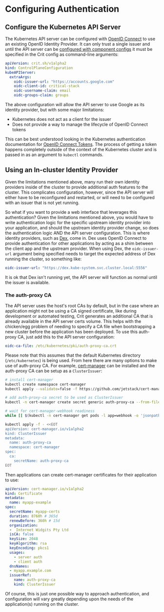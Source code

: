 # Configuring Authentication

## Configure the Kubernetes API Server

The Kubernetes API server can be configured with [OpenID Connect](https://openid.net/connect/) to use an existing OpenID Identity Provider. It can only trust a single issuer and until the API server can be [configured with component configs](https://github.com/kubernetes/enhancements/blob/master/keps/sig-cluster-lifecycle/wgs/0014-20180707-componentconfig-api-types-to-staging.md#kube-apiserver-changes) it must be specified in the Crit config as command-line arguments:

```yaml
apiVersion: crit.sh/v1alpha2
kind: ControlPlaneConfiguration
kubeAPIServer:
  extraArgs:
    oidc-issuer-url: "https://accounts.google.com"
    oidc-client-id: critical-stack
    oidc-username-claim: email
    oidc-groups-claim: groups
```

The above configuration will allow the API server to use Google as its identity provider, but with some major limitations:

* Kubernetes does not act as a client for the issuer
* Does not provide a way to manage the lifecycle of OpenID Connect tokens

This can be best understood looking in the Kubernetes authentication documentation for [OpenID Connect Tokens](https://kubernetes.io/docs/reference/access-authn-authz/authentication/#openid-connect-tokens). The process of getting a token happens completely outside of the context of the Kubernetes cluster and is passed in as an argument to `kubectl` commands.


## Using an In-cluster Identity Provider

Given the limitations mentioned above, many run their own identity providers inside of the cluster to provide additional auth features to the cluster. This complicates configuration, however, since the API server will either have to be reconfigured and restarted, or will need to be configured with an issuer that is not yet running.

So what if you want to provide a web interface that leverages this authentication? Given the limitations mentioned above, you would have to write authentication logic for the specific upstream identity provider into your application, and should the upstream identity provider change, so does the authentication logic AND the API server configuration. This is where identity providers, such as [Dex](https://github.com/dexidp/dex), come in. Dex uses OpenID Connect to provide authentication for other applications by acting as a shim between the client app and the upstream provider. When using Dex, the `oidc-issuer-url` argument being specified needs to target the expected address of Dex running the cluster, so something like:

```yaml
oidc-issuer-url: "https://dex.kube-system.svc.cluster.local:5556"
```

It is ok that Dex isn't running yet, the API server will function as normal until the issuer is available.

### The auth-proxy CA

The API server uses the host's root CAs by default, but in the case where an application might not be using a CA signed certificate, like during development or automated testing, Crit generates an additional CA that is already available in the API server certs volume. This helps with the chicken/egg problem of needing to specify a CA file when bootstrapping a new cluster before the application has been deployed. To use this auth-proxy CA, just add this to the API server configuration:

```yaml
oidc-ca-file: /etc/kubernetes/pki/auth-proxy-ca.crt
```

Please note that this assumes that the default Kubernetes directory (`/etc/kubernetes`) is being used. From here there are many options to make use of auth-proxy CA. For example, [cert-manager](https://cert-manager.io/) can be installed and the auth-proxy CA can be setup as a `ClusterIssuer`:

```sh
# install cert-manager
kubectl create namespace cert-manager
kubectl apply --validate=false -f https://github.com/jetstack/cert-manager/releases/download/v0.14.0/cert-manager.yaml

# add auth-proxy-ca secret to be used as ClusterIssuer
kubectl -n cert-manager create secret generic auth-proxy-ca --from-file=tls.crt=/etc/kubernetes/pki/auth-proxy-ca.crt --from-file=tls.key=/etc/kubernetes/pki/auth-proxy-ca.key

# wait for cert-manager-webhook readiness
while [[ $(kubectl -n cert-manager get pods -l app=webhook -o 'jsonpath={..status.conditions[?(@.type=="Ready")].status}') != "True" ]]; do echo "waiting for pod" && sleep 1; done

kubectl apply -f - <<EOT
apiVersion: cert-manager.io/v1alpha2
kind: ClusterIssuer
metadata:
  name: auth-proxy-ca
  namespace: cert-manager
spec:
  ca:
    secretName: auth-proxy-ca
EOT
```

Then applications can create cert-manager certificates for their application to use:

```yaml
apiVersion: cert-manager.io/v1alpha2
kind: Certificate
metadata:
  name: myapp-example
spec:
  secretName: myapp-certs
  duration: 8760h # 365d
  renewBefore: 360h # 15d
  organization:
  -  Internet Widgits Pty Ltd
  isCA: false
  keySize: 2048
  keyAlgorithm: rsa
  keyEncoding: pkcs1
  usages:
    - server auth
    - client auth
  dnsNames:
  - myapp.example.com
  issuerRef:
    name: auth-proxy-ca
    kind: ClusterIssuer
```

Of course, this is just one possible way to approach authentication, and configuration will vary greatly depending upon the needs of the application(s) running on the cluster.

